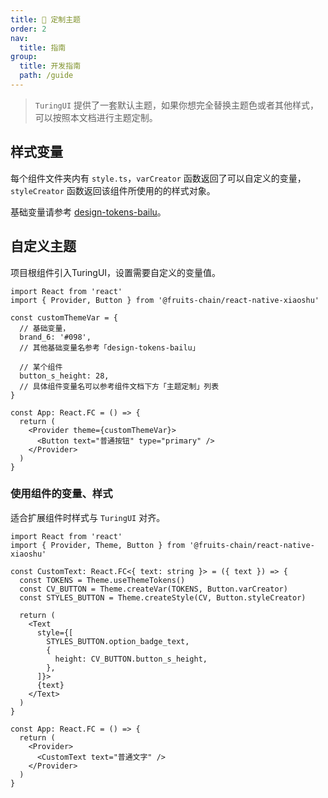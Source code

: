 ```yaml
---
title: 🔨 定制主题
order: 2
nav:
  title: 指南
group:
  title: 开发指南
  path: /guide
---
```


> `TuringUI` 提供了一套默认主题，如果你想完全替换主题色或者其他样式，可以按照本文档进行主题定制。

<!-- ## 主题方案 -->

<!-- `小暑` 暂时用 context 方式把变量共享给各个组件，有考虑使用 [react-native-extended-stylesheet](https://github.com/vitalets/react-native-extended-stylesheet) 管理样式变量。 -->

<!-- ### context

**优势**

- 无其他依赖
- 有比较良好的代码提示

劣势

- 无法在非组件环境下使用
- 样式对象需要写在组件内部动态创建，感觉上有点糟糕 -->

<!-- ### react-native-extended-stylesheet

**优势**

- 运行时方案，变量可继承、同步修改
- 可以在非组件环境通过 ReactNativeExtendedStylesheet.value 获取配置的变量
- 样式可以写在组件外部

方式劣势

- 新增一个依赖
- ReactNativeExtendedStylesheet.create({}) 创建的样式集合变量在使用的时候没有提示，需要自己写一个声明，每次断言使用
- 已经不活跃了，详情请查看 [Is this repo active?](https://github.com/vitalets/react-native-extended-stylesheet/issues/154) -->

## 样式变量

每个组件文件夹内有 `style.ts`，`varCreator` 函数返回了可以自定义的变量，`styleCreator` 函数返回该组件所使用的的样式对象。

基础变量请参考 [design-tokens-bailu](./design-tokens)。

## 自定义主题

项目根组件引入TuringUI，设置需要自定义的变量值。

```tsx | pure
import React from 'react'
import { Provider, Button } from '@fruits-chain/react-native-xiaoshu'

const customThemeVar = {
  // 基础变量，
  brand_6: '#098',
  // 其他基础变量名参考「design-tokens-bailu」

  // 某个组件
  button_s_height: 28,
  // 具体组件变量名可以参考组件文档下方「主题定制」列表
}

const App: React.FC = () => {
  return (
    <Provider theme={customThemeVar}>
      <Button text="普通按钮" type="primary" />
    </Provider>
  )
}
```

### 使用组件的变量、样式

适合扩展组件时样式与 `TuringUI` 对齐。

```tsx | pure
import React from 'react'
import { Provider, Theme, Button } from '@fruits-chain/react-native-xiaoshu'

const CustomText: React.FC<{ text: string }> = ({ text }) => {
  const TOKENS = Theme.useThemeTokens()
  const CV_BUTTON = Theme.createVar(TOKENS, Button.varCreator)
  const STYLES_BUTTON = Theme.createStyle(CV, Button.styleCreator)

  return (
    <Text
      style={[
        STYLES_BUTTON.option_badge_text,
        {
          height: CV_BUTTON.button_s_height,
        },
      ]}>
      {text}
    </Text>
  )
}

const App: React.FC = () => {
  return (
    <Provider>
      <CustomText text="普通文字" />
    </Provider>
  )
}
```
